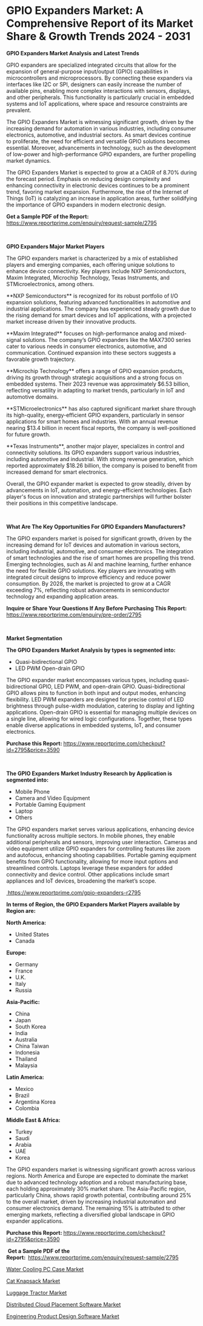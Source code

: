 <p><h1>GPIO Expanders Market: A Comprehensive Report of its Market Share & Growth Trends 2024 - 2031</h1></p><p><strong>GPIO Expanders Market Analysis and Latest Trends</strong></p>
<p><p>GPIO expanders are specialized integrated circuits that allow for the expansion of general-purpose input/output (GPIO) capabilities in microcontrollers and microprocessors. By connecting these expanders via interfaces like I2C or SPI, designers can easily increase the number of available pins, enabling more complex interactions with sensors, displays, and other peripherals. This functionality is particularly crucial in embedded systems and IoT applications, where space and resource constraints are prevalent.</p><p>The GPIO Expanders Market is witnessing significant growth, driven by the increasing demand for automation in various industries, including consumer electronics, automotive, and industrial sectors. As smart devices continue to proliferate, the need for efficient and versatile GPIO solutions becomes essential. Moreover, advancements in technology, such as the development of low-power and high-performance GPIO expanders, are further propelling market dynamics.</p><p>The GPIO Expanders Market is expected to grow at a CAGR of 8.70% during the forecast period. Emphasis on reducing design complexity and enhancing connectivity in electronic devices continues to be a prominent trend, favoring market expansion. Furthermore, the rise of the Internet of Things (IoT) is catalyzing an increase in application areas, further solidifying the importance of GPIO expanders in modern electronic design.</p></p>
<p><strong>Get a Sample PDF of the Report:&nbsp;</strong> <a href="https://www.reportprime.com/enquiry/request-sample/2795?utm_campaign=1140&utm_medium=2&utm_source=Github&utm_content=ia&utm_term=27112024&utm_id=gpio-expanders">https://www.reportprime.com/enquiry/request-sample/2795</a></p>
<p>&nbsp;</p>
<p><strong>GPIO Expanders Major Market Players</strong></p>
<p><p>The GPIO expanders market is characterized by a mix of established players and emerging companies, each offering unique solutions to enhance device connectivity. Key players include NXP Semiconductors, Maxim Integrated, Microchip Technology, Texas Instruments, and STMicroelectronics, among others.</p><p>**NXP Semiconductors** is recognized for its robust portfolio of I/O expansion solutions, featuring advanced functionalities in automotive and industrial applications. The company has experienced steady growth due to the rising demand for smart devices and IoT applications, with a projected market increase driven by their innovative products.</p><p>**Maxim Integrated** focuses on high-performance analog and mixed-signal solutions. The company’s GPIO expanders like the MAX7300 series cater to various needs in consumer electronics, automotive, and communication. Continued expansion into these sectors suggests a favorable growth trajectory.</p><p>**Microchip Technology** offers a range of GPIO expansion products, driving its growth through strategic acquisitions and a strong focus on embedded systems. Their 2023 revenue was approximately $6.53 billion, reflecting versatility in adapting to market trends, particularly in IoT and automotive domains.</p><p>**STMicroelectronics** has also captured significant market share through its high-quality, energy-efficient GPIO expanders, particularly in sensor applications for smart homes and industries. With an annual revenue nearing $13.4 billion in recent fiscal reports, the company is well-positioned for future growth.</p><p>**Texas Instruments**, another major player, specializes in control and connectivity solutions. Its GPIO expanders support various industries, including automotive and industrial. With strong revenue generation, which reported approximately $18.26 billion, the company is poised to benefit from increased demand for smart electronics.</p><p>Overall, the GPIO expander market is expected to grow steadily, driven by advancements in IoT, automation, and energy-efficient technologies. Each player's focus on innovation and strategic partnerships will further bolster their positions in this competitive landscape.</p></p>
<p>&nbsp;</p>
<p><strong>What Are The Key Opportunities For GPIO Expanders Manufacturers?</strong></p>
<p><p>The GPIO expanders market is poised for significant growth, driven by the increasing demand for IoT devices and automation in various sectors, including industrial, automotive, and consumer electronics. The integration of smart technologies and the rise of smart homes are propelling this trend. Emerging technologies, such as AI and machine learning, further enhance the need for flexible GPIO solutions. Key players are innovating with integrated circuit designs to improve efficiency and reduce power consumption. By 2028, the market is projected to grow at a CAGR exceeding 7%, reflecting robust advancements in semiconductor technology and expanding application areas.</p></p>
<p><strong>Inquire or Share Your Questions If Any Before Purchasing This Report:</strong> <a href="https://www.reportprime.com/enquiry/pre-order/2795?utm_campaign=1140&utm_medium=2&utm_source=Github&utm_content=ia&utm_term=27112024&utm_id=gpio-expanders">https://www.reportprime.com/enquiry/pre-order/2795</a></p>
<p>&nbsp;</p>
<p><strong>Market Segmentation</strong></p>
<p><strong>The GPIO Expanders Market Analysis by types is segmented into:</strong></p>
<p><ul><li>Quasi-bidirectional GPIO</li><li>LED PWM Open-drain GPIO</li></ul></p>
<p><p>The GPIO expander market encompasses various types, including quasi-bidirectional GPIO, LED PWM, and open-drain GPIO. Quasi-bidirectional GPIO allows pins to function in both input and output modes, enhancing flexibility. LED PWM expanders are designed for precise control of LED brightness through pulse-width modulation, catering to display and lighting applications. Open-drain GPIO is essential for managing multiple devices on a single line, allowing for wired logic configurations. Together, these types enable diverse applications in embedded systems, IoT, and consumer electronics.</p></p>
<p><strong>Purchase this Report:&nbsp;</strong><a href="https://www.reportprime.com/checkout?id=2795&price=3590&utm_campaign=1140&utm_medium=2&utm_source=Github&utm_content=ia&utm_term=27112024&utm_id=gpio-expanders">https://www.reportprime.com/checkout?id=2795&price=3590</a></p>
<p>&nbsp;</p>
<p><strong>The GPIO Expanders Market Industry Research by Application is segmented into:</strong></p>
<p><ul><li>Mobile Phone</li><li>Camera and Video Equipment</li><li>Portable Gaming Equipment</li><li>Laptop</li><li>Others</li></ul></p>
<p><p>The GPIO expanders market serves various applications, enhancing device functionality across multiple sectors. In mobile phones, they enable additional peripherals and sensors, improving user interaction. Cameras and video equipment utilize GPIO expanders for controlling features like zoom and autofocus, enhancing shooting capabilities. Portable gaming equipment benefits from GPIO functionality, allowing for more input options and streamlined controls. Laptops leverage these expanders for added connectivity and device control. Other applications include smart appliances and IoT devices, broadening the market’s scope.</p></p>
<p><a href="https://www.reportprime.com/gpio-expanders-r2795?utm_campaign=1140&utm_medium=2&utm_source=Github&utm_content=ia&utm_term=27112024&utm_id=gpio-expanders">&nbsp;https://www.reportprime.com/gpio-expanders-r2795</a></p>
<p><strong>In terms of Region, the GPIO Expanders Market Players available by Region are:</strong></p>
<p>
    <p> <strong> North America: </strong>
        <ul>
            <li>United States</li>
            <li>Canada</li>
        </ul>
        </p> 
    <p> <strong> Europe: </strong>
        <ul>
            <li>Germany</li>
            <li>France</li>
            <li>U.K.</li>
            <li>Italy</li>
            <li>Russia</li>
        </ul>
        </p> 
    <p> <strong> Asia-Pacific: </strong>
        <ul>
            <li>China</li>
            <li>Japan</li>
            <li>South Korea</li>
            <li>India</li>
            <li>Australia</li>
            <li>China Taiwan</li>
            <li>Indonesia</li>
            <li>Thailand</li>
            <li>Malaysia</li>
        </ul>
        </p> 
    <p> <strong> Latin America: </strong>
        <ul>
            <li>Mexico</li>
            <li>Brazil</li>
            <li>Argentina Korea</li>
            <li>Colombia</li>
        </ul>
        </p> 
    <p> <strong> Middle East & Africa: </strong>
        <ul>
            <li>Turkey</li>
            <li>Saudi</li>
            <li>Arabia</li>
            <li>UAE</li>
            <li>Korea</li>
        </ul>
    </p>
    </p>
<p><p>The GPIO expanders market is witnessing significant growth across various regions. North America and Europe are expected to dominate the market due to advanced technology adoption and a robust manufacturing base, each holding approximately 30% market share. The Asia-Pacific region, particularly China, shows rapid growth potential, contributing around 25% to the overall market, driven by increasing industrial automation and consumer electronics demand. The remaining 15% is attributed to other emerging markets, reflecting a diversified global landscape in GPIO expander applications.</p></p>
<p><strong>Purchase this Report: </strong><a href="https://www.reportprime.com/checkout?id=2795&price=3590&utm_campaign=1140&utm_medium=2&utm_source=Github&utm_content=ia&utm_term=27112024&utm_id=gpio-expanders">https://www.reportprime.com/checkout?id=2795&price=3590</a></p>
<p>&nbsp;<strong>Get a Sample PDF of the Report:&nbsp;&nbsp;</strong><a href="https://www.reportprime.com/enquiry/request-sample/2795?utm_campaign=1140&utm_medium=2&utm_source=Github&utm_content=ia&utm_term=27112024&utm_id=gpio-expanders">https://www.reportprime.com/enquiry/request-sample/2795</a></p>
<p><strong></strong></p>
<p><p><a href="https://www.linkedin.com/pulse/investment-opportunities-water-cooling-pc-case-sector-qw0he?utm_campaign=1140&utm_medium=2&utm_source=Github&utm_content=ia&utm_term=27112024&utm_id=gpio-expanders">Water Cooling PC Case Market</a></p><p><a href="https://www.linkedin.com/pulse/cat-knapsack-market-forecasts-trends-impact-analysis-0k63e?utm_campaign=1140&utm_medium=2&utm_source=Github&utm_content=ia&utm_term=27112024&utm_id=gpio-expanders">Cat Knapsack Market</a></p><p><a href="https://www.linkedin.com/pulse/emerging-opportunities-challenges-global-luggage-tractor-p9due?utm_campaign=1140&utm_medium=2&utm_source=Github&utm_content=ia&utm_term=27112024&utm_id=gpio-expanders">Luggage Tractor Market</a></p><p><a href="https://issuu.com/reportprime-2/docs/distributed-cloud-placement-softwar_ed1743c697748e?utm_campaign=1140&utm_medium=2&utm_source=Github&utm_content=ia&utm_term=27112024&utm_id=gpio-expanders">Distributed Cloud Placement Software Market</a></p><p><a href="https://issuu.com/reportprime-2/docs/engineering-product-design-software_1a211de7c05b9d?utm_campaign=1140&utm_medium=2&utm_source=Github&utm_content=ia&utm_term=27112024&utm_id=gpio-expanders">Engineering Product Design Software Market</a></p></p>